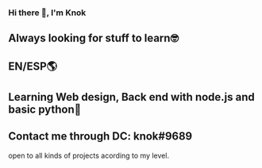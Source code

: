 ### Hi there 👋, I'm Knok

## Always looking for stuff to learn🤓

## EN/ESP🌎

## Learning Web design, Back end with node.js and basic python🐍

## Contact me through DC: knok#9689

open to all kinds of projects acording to my level.

<!--
**knok69/knok69** is a ✨ _special_ ✨ repository because its `README.md` (this file) appears on your GitHub profile.

Here are some ideas to get you started:

- 🔭 I’m currently working on ...
- 🌱 I’m currently learning ...
- 👯 I’m looking to collaborate on ...
- 🤔 I’m looking for help with ...
- 💬 Ask me about ...
- 📫 How to reach me: ...
- 😄 Pronouns: ...
- ⚡ Fun fact: ...
-->

